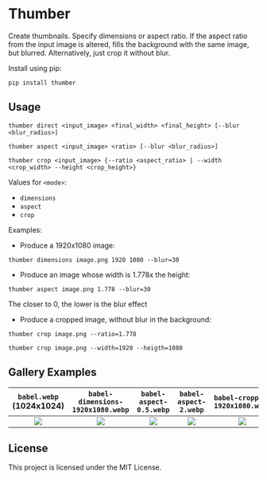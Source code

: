 # Thumber

Create thumbnails. Specify dimensions or aspect ratio. If the aspect ratio from the input image is altered, fills the background with the same image, but blurred. Alternatively, just crop it without blur.

Install using pip:

```
pip install thumber
```

## Usage

```
thumber direct <input_image> <final_width> <final_height> [--blur <blur_radius>]

thumber aspect <input_image> <ratio> [--blur <blur_radius>]

thumber crop <input_image> {--ratio <aspect_ratio> | --width <crop_width> --height <crop_height>}
```


Values for `<mode>`:
 
- `dimensions`
- `aspect`
- `crop`


Examples:

- Produce a 1920x1080 image:

```
thumber dimensions image.png 1920 1080 --blur=30
```

- Produce an image whose width is 1.778x the height:

```
thumber aspect image.png 1.778 --blur=30
```

The closer to 0, the lower is the blur effect


- Produce a cropped image, without blur in the background:

```
thumber crop image.png --ratio=1.778
```

```
thumber crop image.png --width=1920 --heigth=1080
```

## Gallery Examples


| `babel.webp` (1024x1024)| `babel-dimensions-1920x1080.webp` | `babel-aspect-0.5.webp` | `babel-aspect-2.webp` | `babel-cropped-1920x1080.webp`|
|:----:|:----:|:-----:|:----:|:----:|
| ![](assets/babel.webp)| ![](assets/babel-dimensions-1920x1080.webp) | ![](assets/babel-aspect-0.5.webp) | ![](assets/babel-aspect-2.webp) | ![](assets/babel-cropped-1920x1080.webp)


## License 

This project is licensed under the MIT License.
